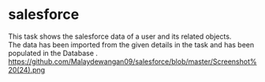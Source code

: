 # salesforce
This task shows the salesforce data of a user and its related objects. <br />
The data has been imported from the given details in the task and has been populated in the Database .
https://github.com/Malaydewangan09/salesforce/blob/master/Screenshot%20(24).png
